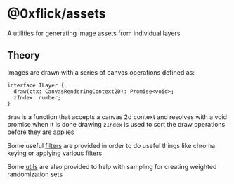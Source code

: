 # @0xflick/assets

A utilities for generating image assets from individual layers

## Theory

Images are drawn with a series of canvas operations defined as:

```
interface ILayer {
  draw(ctx: CanvasRenderingContext2D): Promise<void>;
  zIndex: number;
}
```

`draw` is a function that accepts a canvas 2d context and resolves with a void promise when it is done drawing
`zIndex` is used to sort the draw operations before they are applies

Some useful [filters](./src/canvas/filters.ts) are provided in order to do useful things like chroma keying or applying various filters

Some [utils](./src/canvas/utils.ts) are also provided to help with sampling for creating weighted randomization sets
